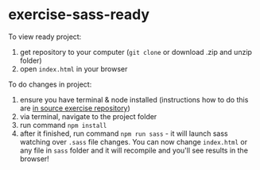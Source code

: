 # exercise-sass-ready
To  view ready project:
1) get repository to your computer (`git clone` or download .zip and unzip folder)
2) open `index.html` in your browser

To do changes in project:
1) ensure you have terminal & node installed (instructions how to do this are [in source exercise repository](https://github.com/alynioke/exercise-sass))
2) via terminal, navigate to the project folder
3) run command `npm install` 
4) after it finished, run command `npm run sass` - it will launch sass watching over `.sass` file changes. You can now change `index.html` or any file in `sass` folder and it will recompile and you'll see results in the browser! 
